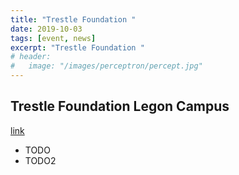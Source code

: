 ```yaml
---
title: "Trestle Foundation "
date: 2019-10-03
tags: [event, news]
excerpt: "Trestle Foundation "
# header:
#   image: "/images/perceptron/percept.jpg"
---
```


## Trestle Foundation Legon Campus

[link](https://link.com)

- TODO
- TODO2
